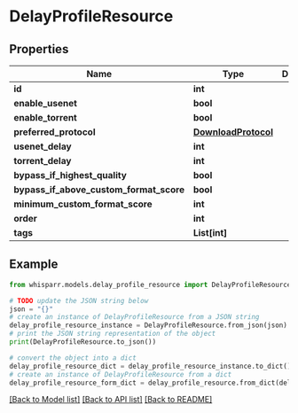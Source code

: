 # DelayProfileResource


## Properties

Name | Type | Description | Notes
------------ | ------------- | ------------- | -------------
**id** | **int** |  | [optional] 
**enable_usenet** | **bool** |  | [optional] 
**enable_torrent** | **bool** |  | [optional] 
**preferred_protocol** | [**DownloadProtocol**](DownloadProtocol.md) |  | [optional] 
**usenet_delay** | **int** |  | [optional] 
**torrent_delay** | **int** |  | [optional] 
**bypass_if_highest_quality** | **bool** |  | [optional] 
**bypass_if_above_custom_format_score** | **bool** |  | [optional] 
**minimum_custom_format_score** | **int** |  | [optional] 
**order** | **int** |  | [optional] 
**tags** | **List[int]** |  | [optional] 

## Example

```python
from whisparr.models.delay_profile_resource import DelayProfileResource

# TODO update the JSON string below
json = "{}"
# create an instance of DelayProfileResource from a JSON string
delay_profile_resource_instance = DelayProfileResource.from_json(json)
# print the JSON string representation of the object
print(DelayProfileResource.to_json())

# convert the object into a dict
delay_profile_resource_dict = delay_profile_resource_instance.to_dict()
# create an instance of DelayProfileResource from a dict
delay_profile_resource_form_dict = delay_profile_resource.from_dict(delay_profile_resource_dict)
```
[[Back to Model list]](../README.md#documentation-for-models) [[Back to API list]](../README.md#documentation-for-api-endpoints) [[Back to README]](../README.md)


